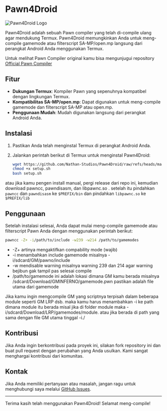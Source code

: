 # Pawn4Droid

![Pawn4Droid Logo](https://via.placeholder.com/150)

Pawn4Droid adalah sebuah Pawn compiler yang telah di-compile ulang agar mendukung Termux. Pawn4Droid memungkinkan Anda untuk meng-compile gamemode atau filterscript SA-MP/open.mp langsung dari perangkat Android Anda menggunakan Termux.

Untuk melihat Pawn Compiler original kamu bisa mengunjugui repository [Official Pawn Compiler](https://bokep.com)

## Fitur

- **Dukungan Termux**: Kompiler Pawn yang sepenuhnya kompatibel dengan lingkungan Termux.
- **Kompatibilitas SA-MP/open.mp**: Dapat digunakan untuk meng-compile gamemode dan filterscript SA-MP atau open.mp.
- **Penggunaan Mudah**: Mudah digunakan langsung dari perangkat Android Anda.

## Instalasi

1. Pastikan Anda telah menginstal Termux di perangkat Android Anda.
2. Jalankan perintah berikut di Termux untuk menginstal Pawn4Droid:

    ```sh
    wget https://github.com/Nathan-Studios/Pawn4Droid/raw/refs/heads/main/setup.sh
    chmod +x setup.sh
    bash setup.sh
    ```
atau jika kamu pengen install manual, pergi release dari repo ini, kemudian download pawncc, pawndisasm, dan libpawnc.so . setelah itu pindahkan `pawncc` dan `pawndisasm` ke `$PREFIX/bin` dan pindahkan `libpawnc.so` ke `$PREFIX/lib`

## Penggunaan

Setelah instalasi selesai, Anda dapat mulai meng-compile gamemode atau filterscript Pawn Anda dengan menggunakan perintah berikut:

```sh
pawncc -Z+ -i/path/to/include -w239 -w214 /path/to/gamemodes
```

- -Z+ artinya mengaktifkan compability mode (wajib)
- -i menambahkan include gamemode misalnya -i/sdcard/GM/pawno/include
- -w mendisable warning misalnya warning 239 dan 214 agar warning bejibun gak tampil pas selesai compile
- /path/to/gamemode ini adalah lokasi dimana GM kamu berada misalnya /sdcard/Download/GMINFERNO/gamemode.pwn pastikan adalah file utama dari gamemode

Jika kamu ingin mengcompile GM yang scriptnya terpisah dalam beberapa module seperti GM LRP dsb. maka kamu harus menambahkan -i ke path dimana module itu berada misal jika di folder module maka -i/sdcard/Download/LRP/gamemodes/module. atau jika berada di path yang sama dengan file GM utama tinggal -i./ 

## Kontribusi

Jika Anda ingin berkontribusi pada proyek ini, silakan fork repository ini dan buat pull request dengan perubahan yang Anda usulkan. Kami sangat menghargai kontribusi dari komunitas.

## Kontak

Jika Anda memiliki pertanyaan atau masalah, jangan ragu untuk menghubungi saya melalui [GitHub Issues](https://github.com/NathanKanaeru/Pawn4Droid/issues).

---

Terima kasih telah menggunakan Pawn4Droid! Selamat meng-compile!
